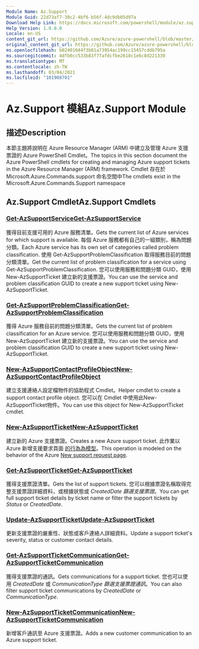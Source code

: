 ```yaml
---
Module Name: Az.Support
Module Guid: 22d73af7-38c2-4bf6-b56f-4dc9db05d97a
Download Help Link: https://docs.microsoft.com/powershell/module/az.support
Help Version: 1.0.0.0
Locale: en-US
content_git_url: https://github.com/Azure/azure-powershell/blob/master/src/Support/Support/help/Az.Support.md
original_content_git_url: https://github.com/Azure/azure-powershell/blob/master/src/Support/Support/help/Az.Support.md
ms.openlocfilehash: b02401044f3b01a73954ac199cc15457cddb795a
ms.sourcegitcommit: 4dfb0cc533b83f77afdcfbe2618c1e6c8d221330
ms.translationtype: MT
ms.contentlocale: zh-TW
ms.lasthandoff: 03/04/2021
ms.locfileid: "101908701"
---
```

# <span data-ttu-id="70e75-101">Az.Support 模組</span><span class="sxs-lookup"><span data-stu-id="70e75-101">Az.Support Module</span></span>
## <span data-ttu-id="70e75-102">描述</span><span class="sxs-lookup"><span data-stu-id="70e75-102">Description</span></span>
<span data-ttu-id="70e75-103">本節主題將說明在 Azure Resource Manager (ARM) 中建立及管理 Azure 支援票證的 Azure PowerShell Cmdlet。</span><span class="sxs-lookup"><span data-stu-id="70e75-103">The topics in this section document the Azure PowerShell cmdlets for creating and managing Azure support tickets in the Azure Resource Manager (ARM) framework.</span></span> <span data-ttu-id="70e75-104">Cmdlet 存在於 Microsoft.Azure.Commands.support 命名空間中</span><span class="sxs-lookup"><span data-stu-id="70e75-104">The cmdlets exist in the Microsoft.Azure.Commands.Support namespace</span></span>

## <span data-ttu-id="70e75-105">Az.Support Cmdlet</span><span class="sxs-lookup"><span data-stu-id="70e75-105">Az.Support Cmdlets</span></span>
### [<span data-ttu-id="70e75-106">Get-AzSupportService</span><span class="sxs-lookup"><span data-stu-id="70e75-106">Get-AzSupportService</span></span>](Get-AzSupportService.md)
<span data-ttu-id="70e75-107">獲得目前支援可用的 Azure 服務清單。</span><span class="sxs-lookup"><span data-stu-id="70e75-107">Gets the current list of Azure services for which support is available.</span></span> <span data-ttu-id="70e75-108">每個 Azure 服務都有自己的一組類別，稱為問題分類。</span><span class="sxs-lookup"><span data-stu-id="70e75-108">Each Azure service has its own set of categories called problem classification.</span></span> <span data-ttu-id="70e75-109">使用 Get-AzSupportProblemClassification 取得服務目前的問題分類清單。</span><span class="sxs-lookup"><span data-stu-id="70e75-109">Get the current list of problem classification for a service using Get-AzSupportProblemClassification.</span></span> <span data-ttu-id="70e75-110">您可以使用服務和問題分類 GUID，使用 New-AzSupportTicket 建立新的支援票證。</span><span class="sxs-lookup"><span data-stu-id="70e75-110">You can use the service and problem classification GUID to create a new support ticket using New-AzSupportTicket.</span></span>

### [<span data-ttu-id="70e75-111">Get-AzSupportProblemClassification</span><span class="sxs-lookup"><span data-stu-id="70e75-111">Get-AzSupportProblemClassification</span></span>](Get-AzSupportProblemClassification.md)
<span data-ttu-id="70e75-112">獲得 Azure 服務目前的問題分類清單。</span><span class="sxs-lookup"><span data-stu-id="70e75-112">Gets the current list of problem classification for an Azure service.</span></span> <span data-ttu-id="70e75-113">您可以使用服務和問題分類 GUID，使用 New-AzSupportTicket 建立新的支援票證。</span><span class="sxs-lookup"><span data-stu-id="70e75-113">You can use the service and problem classification GUID to create a new support ticket using New-AzSupportTicket.</span></span> 

### [<span data-ttu-id="70e75-114">New-AzSupportContactProfileObject</span><span class="sxs-lookup"><span data-stu-id="70e75-114">New-AzSupportContactProfileObject</span></span>](New-AzSupportContactProfileObject.md)
<span data-ttu-id="70e75-115">建立支援連絡人設定檔物件的協助程式 Cmdlet。</span><span class="sxs-lookup"><span data-stu-id="70e75-115">Helper cmdlet to create a support contact profile object.</span></span> <span data-ttu-id="70e75-116">您可以在 Cmdlet 中使用此New-AzSupportTicket物件。</span><span class="sxs-lookup"><span data-stu-id="70e75-116">You can use this object for New-AzSupportTicket cmdlet.</span></span>

### [<span data-ttu-id="70e75-117">New-AzSupportTicket</span><span class="sxs-lookup"><span data-stu-id="70e75-117">New-AzSupportTicket</span></span>](New-AzSupportTicket.md)
<span data-ttu-id="70e75-118">建立新的 Azure 支援票證。</span><span class="sxs-lookup"><span data-stu-id="70e75-118">Creates a new Azure support ticket.</span></span> <span data-ttu-id="70e75-119">此作業以 Azure 新增支援要求頁面 [的行為為模型](https://portal.azure.com/#blade/Microsoft_Azure_Support/HelpAndSupportBlade/overview)。</span><span class="sxs-lookup"><span data-stu-id="70e75-119">This operation is modeled on the behavior of the Azure [New support request page](https://portal.azure.com/#blade/Microsoft_Azure_Support/HelpAndSupportBlade/overview).</span></span>

### [<span data-ttu-id="70e75-120">Get-AzSupportTicket</span><span class="sxs-lookup"><span data-stu-id="70e75-120">Get-AzSupportTicket</span></span>](Get-AzSupportTicket.md)
<span data-ttu-id="70e75-121">獲得支援票證清單。</span><span class="sxs-lookup"><span data-stu-id="70e75-121">Gets the list of support tickets.</span></span> <span data-ttu-id="70e75-122">您可以根據票證名稱取得完整支援票證詳細資料，或根據狀態或 *CreatedDate 篩選支援票證*。</span><span class="sxs-lookup"><span data-stu-id="70e75-122">You can get full support ticket details by ticket name or filter the support tickets by *Status* or *CreatedDate*.</span></span>

### [<span data-ttu-id="70e75-123">Update-AzSupportTicket</span><span class="sxs-lookup"><span data-stu-id="70e75-123">Update-AzSupportTicket</span></span>](Update-AzSupportTicket.md)
<span data-ttu-id="70e75-124">更新支援票證的嚴重性、狀態或客戶連絡人詳細資料。</span><span class="sxs-lookup"><span data-stu-id="70e75-124">Update a support ticket's severity, status or customer contact details.</span></span>

### [<span data-ttu-id="70e75-125">Get-AzSupportTicketCommunication</span><span class="sxs-lookup"><span data-stu-id="70e75-125">Get-AzSupportTicketCommunication</span></span>](Get-AzSupportTicketCommunication.md)
<span data-ttu-id="70e75-126">獲得支援票證的通訊。</span><span class="sxs-lookup"><span data-stu-id="70e75-126">Gets communications for a support ticket.</span></span> <span data-ttu-id="70e75-127">您也可以使用 *CreatedDate* 或 *CommunicationType 篩選支援票證通訊*。</span><span class="sxs-lookup"><span data-stu-id="70e75-127">You can also filter support ticket communications by *CreatedDate* or *CommunicationType*.</span></span> 

### [<span data-ttu-id="70e75-128">New-AzSupportTicketCommunication</span><span class="sxs-lookup"><span data-stu-id="70e75-128">New-AzSupportTicketCommunication</span></span>](New-AzSupportTicketCommunication.md)
<span data-ttu-id="70e75-129">新增客戶通訊至 Azure 支援票證。</span><span class="sxs-lookup"><span data-stu-id="70e75-129">Adds a new customer communication to an Azure support ticket.</span></span> 




